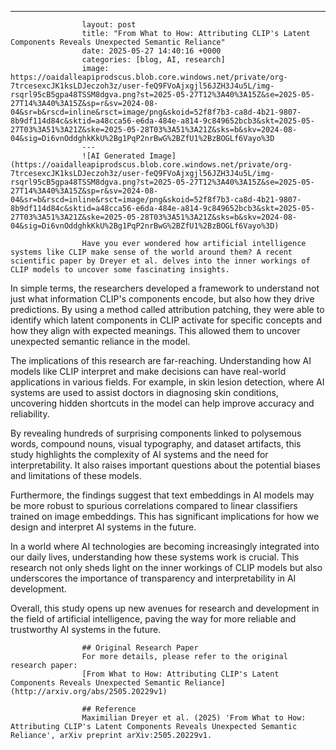 ---
                    layout: post
                    title: "From What to How: Attributing CLIP's Latent Components Reveals Unexpected Semantic Reliance"
                    date: 2025-05-27 14:40:16 +0000
                    categories: [blog, AI, research]
                    image: https://oaidalleapiprodscus.blob.core.windows.net/private/org-7trcesexcJK1ksLDJeczoh3z/user-feQ9FVoAjxgjl56JZH3J4u5L/img-rsqrl95cB5gpa48TSSM8dgva.png?st=2025-05-27T12%3A40%3A15Z&se=2025-05-27T14%3A40%3A15Z&sp=r&sv=2024-08-04&sr=b&rscd=inline&rsct=image/png&skoid=52f8f7b3-ca8d-4b21-9807-8b9df114d84c&sktid=a48cca56-e6da-484e-a814-9c849652bcb3&skt=2025-05-27T03%3A51%3A21Z&ske=2025-05-28T03%3A51%3A21Z&sks=b&skv=2024-08-04&sig=Di6vnOddghkKkU%2Bg1PqP2nrBwG%2BZfU1%2BzBOGLf6Vayo%3D
                    ---
                    ![AI Generated Image](https://oaidalleapiprodscus.blob.core.windows.net/private/org-7trcesexcJK1ksLDJeczoh3z/user-feQ9FVoAjxgjl56JZH3J4u5L/img-rsqrl95cB5gpa48TSSM8dgva.png?st=2025-05-27T12%3A40%3A15Z&se=2025-05-27T14%3A40%3A15Z&sp=r&sv=2024-08-04&sr=b&rscd=inline&rsct=image/png&skoid=52f8f7b3-ca8d-4b21-9807-8b9df114d84c&sktid=a48cca56-e6da-484e-a814-9c849652bcb3&skt=2025-05-27T03%3A51%3A21Z&ske=2025-05-28T03%3A51%3A21Z&sks=b&skv=2024-08-04&sig=Di6vnOddghkKkU%2Bg1PqP2nrBwG%2BZfU1%2BzBOGLf6Vayo%3D)
                    
                    Have you ever wondered how artificial intelligence systems like CLIP make sense of the world around them? A recent scientific paper by Dreyer et al. delves into the inner workings of CLIP models to uncover some fascinating insights.

In simple terms, the researchers developed a framework to understand not just what information CLIP's components encode, but also how they drive predictions. By using a method called attribution patching, they were able to identify which latent components in CLIP activate for specific concepts and how they align with expected meanings. This allowed them to uncover unexpected semantic reliance in the model.

The implications of this research are far-reaching. Understanding how AI models like CLIP interpret and make decisions can have real-world applications in various fields. For example, in skin lesion detection, where AI systems are used to assist doctors in diagnosing skin conditions, uncovering hidden shortcuts in the model can help improve accuracy and reliability.

By revealing hundreds of surprising components linked to polysemous words, compound nouns, visual typography, and dataset artifacts, this study highlights the complexity of AI systems and the need for interpretability. It also raises important questions about the potential biases and limitations of these models.

Furthermore, the findings suggest that text embeddings in AI models may be more robust to spurious correlations compared to linear classifiers trained on image embeddings. This has significant implications for how we design and interpret AI systems in the future.

In a world where AI technologies are becoming increasingly integrated into our daily lives, understanding how these systems work is crucial. This research not only sheds light on the inner workings of CLIP models but also underscores the importance of transparency and interpretability in AI development.

Overall, this study opens up new avenues for research and development in the field of artificial intelligence, paving the way for more reliable and trustworthy AI systems in the future.
                    
                    ## Original Research Paper
                    For more details, please refer to the original research paper:
                    [From What to How: Attributing CLIP's Latent Components Reveals Unexpected Semantic Reliance](http://arxiv.org/abs/2505.20229v1)
                    
                    ## Reference
                    Maximilian Dreyer et al. (2025) 'From What to How: Attributing CLIP's Latent Components Reveals Unexpected Semantic Reliance', arXiv preprint arXiv:2505.20229v1.
                    